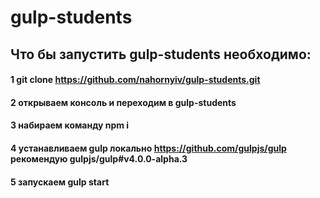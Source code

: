 # gulp-students
## Что бы запустить gulp-students необходимо:
  #### 1 git clone https://github.com/nahornyiv/gulp-students.git 
  #### 2 открываем консоль и переходим в gulp-students 
  #### 3 набираем команду npm i 
  #### 4 устанавливаем gulp локально https://github.com/gulpjs/gulp  рекомендую gulpjs/gulp#v4.0.0-alpha.3 
  #### 5 запускаем gulp start 